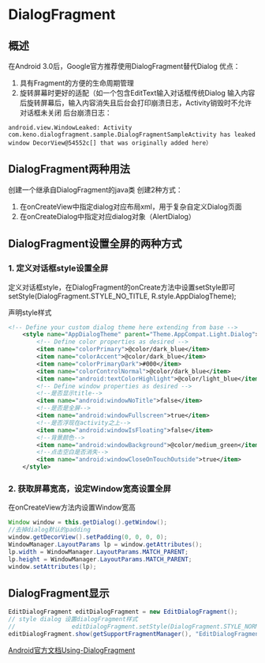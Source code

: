 # DialogFragment

## 概述
在Android 3.0后，Google官方推荐使用DialogFragment替代Dialog
优点：
1. 具有Fragment的方便的生命周期管理
2. 旋转屏幕时更好的适配（如一个包含EditText输入对话框传统Dialog 输入内容后旋转屏幕后，输入内容消失且后台会打印崩溃日志，Activity销毁时不允许对话框未关闭
后台崩溃日志：
```
android.view.WindowLeaked: Activity com.keno.dialogfragment.sample.DialogFragmentSampleActivity has leaked window DecorView@54552c[] that was originally added here）
```

 
## DialogFragment两种用法
创建一个继承自DialogFragment的java类
创建2种方式：
1. 在onCreateView中指定dialog对应布局xml，用于复杂自定义Dialog页面
2. 在onCreateDialog中指定对应dialog对象（AlertDialog）


## DialogFragment设置全屏的两种方式
### 1. 定义对话框style设置全屏
定义对话框style，在DialogFragment的onCreate方法中设置setStyle即可
setStyle(DialogFragment.STYLE_NO_TITLE, R.style.AppDialogTheme);

声明style样式
```xml
<!-- Define your custom dialog theme here extending from base -->
    <style name="AppDialogTheme" parent="Theme.AppCompat.Light.Dialog">
        <!-- Define color properties as desired -->
        <item name="colorPrimary">@color/dark_blue</item>
        <item name="colorAccent">@color/dark_blue</item>
        <item name="colorPrimaryDark">#000</item>
        <item name="colorControlNormal">@color/dark_blue</item>
        <item name="android:textColorHighlight">@color/light_blue</item>
        <!-- Define window properties as desired -->
        <!--是否显示title-->
        <item name="android:windowNoTitle">false</item>
        <!--是否是全屏-->
        <item name="android:windowFullscreen">true</item>
        <!--是否浮现在activity之上-->
        <item name="android:windowIsFloating">false</item>
        <!--背景颜色-->
        <item name="android:windowBackground">@color/medium_green</item>
        <!--点击空白是否消失-->
        <item name="android:windowCloseOnTouchOutside">true</item>
    </style>
```

### 2. 获取屏幕宽高，设定Window宽高设置全屏
在onCreateView方法内设置Window宽高
```java
Window window = this.getDialog().getWindow();
//去掉dialog默认的padding
window.getDecorView().setPadding(0, 0, 0, 0);
WindowManager.LayoutParams lp = window.getAttributes();
lp.width = WindowManager.LayoutParams.MATCH_PARENT;
lp.height = WindowManager.LayoutParams.MATCH_PARENT;
window.setAttributes(lp);
```

## DialogFragment显示
```java
EditDialogFragment editDialogFragment = new EditDialogFragment();
// style dialog 设置dialogFragment样式
//                editDialogFragment.setStyle(DialogFragment.STYLE_NORMAL, R.style.AppDialogTheme);
editDialogFragment.show(getSupportFragmentManager(), "EditDialogFragment");
```



[Android官方文档Using-DialogFragment](https://github.com/codepath/android_guides/wiki/Using-DialogFragment)


